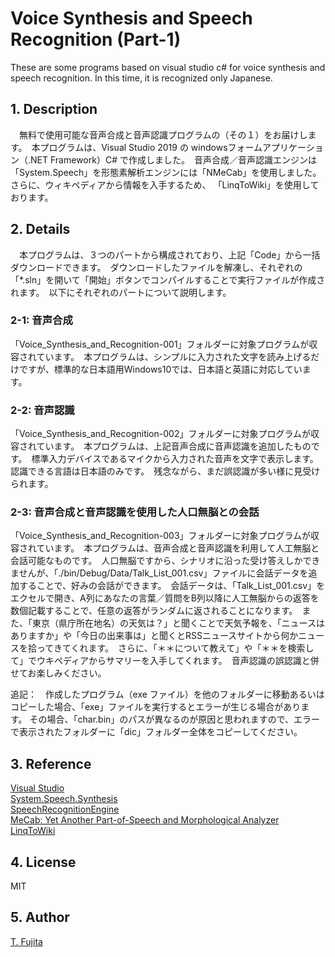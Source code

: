 # Voice Synthesis and Speech Recognition (Part-1)
These are some programs based on visual studio c# for voice synthesis and speech recognition. In this time, it is recognized only Japanese. 
## 1. Description
　無料で使用可能な音声合成と音声認識プログラムの（その１）をお届けします。　本プログラムは、Visual Studio 2019 の windowsフォームアプリケーション（.NET Framework）C# で作成しました。　音声合成／音声認識エンジンは「System.Speech」を形態素解析エンジンには「NMeCab」を使用しました。　さらに、ウィキペディアから情報を入手するため、
「LinqToWiki」を使用しております。
 
## 2. Details
　本プログラムは、３つのパートから構成されており、上記「Code」から一括ダウンロードできます。　ダウンロードしたファイルを解凍し、それぞれの「*.sln」を開いて「開始」ボタンでコンパイルすることで実行ファイルが作成されます。　以下にそれぞれのパートについて説明します。
### 2-1: 音声合成
「Voice_Synthesis_and_Recognition-001」フォルダーに対象プログラムが収容されています。　本プログラムは、シンプルに入力された文字を読み上げるだけですが、標準的な日本語用Windows10では、日本語と英語に対応しています。

### 2-2: 音声認識
「Voice_Synthesis_and_Recognition-002」フォルダーに対象プログラムが収容されています。　本プログラムは、上記音声合成に音声認識を追加したものです。　標準入力デバイスであるマイクから入力された音声を文字で表示します。　認識できる言語は日本語のみです。　残念ながら、まだ誤認識が多い様に見受けられます。

### 2-3: 音声合成と音声認識を使用した人口無脳との会話
「Voice_Synthesis_and_Recognition-003」フォルダーに対象プログラムが収容されています。　本プログラムは、音声合成と音声認識を利用して人工無脳と会話可能なものです。　人口無脳ですから、シナリオに沿った受け答えしかできませんが、「./bin/Debug/Data/Talk_List_001.csv」ファイルに会話データを追加することで、好みの会話ができます。　会話データは、「Talk_List_001.csv」をエクセルで開き、A列にあなたの言葉／質問をB列以降に人工無脳からの返答を数個記載することで、任意の返答がランダムに返されることになります。　また、「東京（県庁所在地名）の天気は？」と聞くことで天気予報を、「ニュースはありますか」や「今日の出来事は」と聞くとRSSニュースサイトから何かニュースを拾ってきてくれます。　さらに、「＊＊について教えて」や「＊＊を検索して」でウキペディアからサマリーを入手してくれます。　音声認識の誤認識と併せてお楽しみください。  
  
追記：　作成したプログラム（exe ファイル）を他のフォルダーに移動あるいはコピーした場合、「exe」ファイルを実行するとエラーが生じる場合があります。 
その場合、「char.bin」のパスが異なるのが原因と思われますので、エラーで表示されたフォルダーに「dic」フォルダー全体をコピーしてください。

## 3. Reference
[Visual Studio](https://visualstudio.microsoft.com/ja/)  
[System.Speech.Synthesis](https://docs.microsoft.com/ja-jp/dotnet/api/system.speech.synthesis?view=netframework-4.8)  
[SpeechRecognitionEngine](https://docs.microsoft.com/ja-jp/dotnet/api/system.speech.recognition.speechrecognitionengine?view=netframework-4.8)  
[MeCab: Yet Another Part-of-Speech and Morphological Analyzer](http://taku910.github.io/mecab/)  
[LinqToWiki](https://github.com/svick/LINQ-to-Wiki)  

## 4. License
MIT

## 5. Author
[T. Fujita](https://github.com/To-Fujita)
